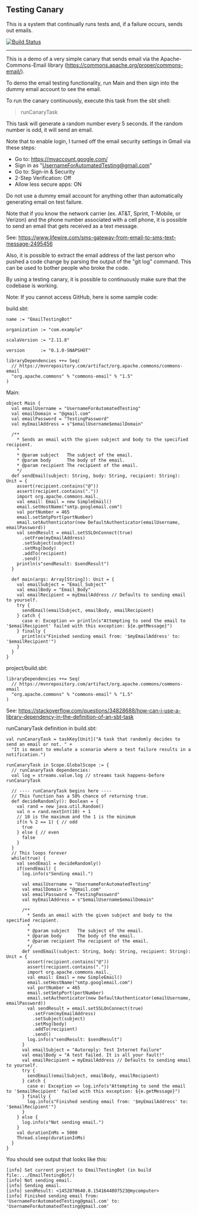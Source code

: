 ## Testing Canary

This is a system that continually runs tests and, if a failure occurs, sends out emails.

[![Build Status](https://travis-ci.com/JohnReedLOL/EmailTestingBot.svg?branch=master)](https://travis-ci.com/JohnReedLOL/EmailTestingBot)

____________________________________________________________________________________________________________________

This is a demo of a very simple canary that sends email via the Apache-Commons-Email library (https://commons.apache.org/proper/commons-email/).

To demo the email testing functionality, run Main and then sign into the dummy email account to see the email.

To run the canary continuously, execute this task from the sbt shell:

> runCanaryTask

This task will generate a random number every 5 seconds. If the random number is odd, it will send an email.

Note that to enable login, I turned off the email security settings in Gmail via these steps:

- Go to: https://myaccount.google.com/
- Sign in as "UsernameForAutomatedTesting@gmail.com"
- Go to: Sign-in & Security
- 2-Step Verification: Off
- Allow less secure apps: ON

Do not use a dummy email account for anything other than automatically generating email on test failure.

Note that if you know the network carrier (ex. AT&T, Sprint, T-Mobile, or Verizon) and the phone number associated with a cell phone, it is possible to send an email that gets received as a text message.

See: https://www.lifewire.com/sms-gateway-from-email-to-sms-text-message-2495456

Also, it is possible to extract the email address of the last person who pushed a code change by parsing the output of the "git log" command.
This can be used to bother people who broke the code.

By using a testing canary, it is possible to continuously make sure that the codebase is working.

Note: If you cannot access GitHub, here is some sample code:

build.sbt:
```
name := "EmailTestingBot"

organization := "com.example"

scalaVersion := "2.11.8"

version      := "0.1.0-SNAPSHOT"

libraryDependencies ++= Seq(
  // https://mvnrepository.com/artifact/org.apache.commons/commons-email
  "org.apache.commons" % "commons-email" % "1.5"
)
```

Main:
```
object Main {
  val emailUsername = "UsernameForAutomatedTesting"
  val emailDomain = "@gmail.com"
  val emailPassword = "TestingPassword"
  val myEmailAddress = s"$emailUsername$emailDomain"

  /**
    * Sends an email with the given subject and body to the specified recipient.
    *
    * @param subject   The subject of the email.
    * @param body      The body of the email.
    * @param recipient The recipient of the email.
    */
  def sendEmail(subject: String, body: String, recipient: String): Unit = {
    assert(recipient.contains("@"))
    assert(recipient.contains("."))
    import org.apache.commons.mail._
    val email: Email = new SimpleEmail()
    email.setHostName("smtp.googlemail.com")
    val portNumber = 465
    email.setSmtpPort(portNumber)
    email.setAuthenticator(new DefaultAuthenticator(emailUsername, emailPassword))
    val sendResult = email.setSSLOnConnect(true)
      .setFrom(myEmailAddress)
      .setSubject(subject)
      .setMsg(body)
      .addTo(recipient)
      .send()
    println(s"sendResult: $sendResult")
  }

  def main(args: Array[String]): Unit = {
    val emailSubject = "Email_Subject"
    val emailBody = "Email_Body"
    val emailRecipient = myEmailAddress // Defaults to sending email to yourself.
    try {
      sendEmail(emailSubject, emailBody, emailRecipient)
    } catch {
      case e: Exception => println(s"Attempting to send the email to '$emailRecipient' failed with this exception: ${e.getMessage}")
    } finally {
      println(s"Finished sending email from: '$myEmailAddress' to: '$emailRecipient'")
    }
  }
}
```

project/build.sbt:
```
libraryDependencies ++= Seq(
  // https://mvnrepository.com/artifact/org.apache.commons/commons-email
  "org.apache.commons" % "commons-email" % "1.5"
)
```

See: https://stackoverflow.com/questions/34828688/how-can-i-use-a-library-dependency-in-the-definition-of-an-sbt-task 

runCanaryTask definition in build.sbt:
```
val runCanaryTask = taskKey[Unit]("A task that randomly decides to send an email or not. " +
  "It is meant to emulate a scenario where a test failure results in a notification.")

runCanaryTask in Scope.GlobalScope := {
  // runCanaryTask dependencies:
  val log = streams.value.log // streams task happens-before runCanaryTask

  // ---- runCanaryTask begins here ----
  // This function has a 50% chance of returning true.
  def decideRandomly(): Boolean = {
    val rand = new java.util.Random()
    val n = rand.nextInt(10) + 1
    // 10 is the maximum and the 1 is the minimum
    if(n % 2 == 1) { // odd
      true
    } else { // even
      false
    }
  }
  // This loops forever
  while(true) {
    val sendEmail = decideRandomly()
    if(sendEmail) {
      log.info(s"Sending email.")

      val emailUsername = "UsernameForAutomatedTesting"
      val emailDomain = "@gmail.com"
      val emailPassword = "TestingPassword"
      val myEmailAddress = s"$emailUsername$emailDomain"

      /**
        * Sends an email with the given subject and body to the specified recipient.
        *
        * @param subject   The subject of the email.
        * @param body      The body of the email.
        * @param recipient The recipient of the email.
        */
      def sendEmail(subject: String, body: String, recipient: String): Unit = {
        assert(recipient.contains("@"))
        assert(recipient.contains("."))
        import org.apache.commons.mail._
        val email: Email = new SimpleEmail()
        email.setHostName("smtp.googlemail.com")
        val portNumber = 465
        email.setSmtpPort(portNumber)
        email.setAuthenticator(new DefaultAuthenticator(emailUsername, emailPassword))
        val sendResult = email.setSSLOnConnect(true)
          .setFrom(myEmailAddress)
          .setSubject(subject)
          .setMsg(body)
          .addTo(recipient)
          .send()
        log.info(s"sendResult: $sendResult")
      }
      val emailSubject = "Autoreply: Test Internet Failure"
      val emailBody = "A test failed. It is all your fault!"
      val emailRecipient = myEmailAddress // Defaults to sending email to yourself.
      try {
        sendEmail(emailSubject, emailBody, emailRecipient)
      } catch {
        case e: Exception => log.info(s"Attempting to send the email to '$emailRecipient' failed with this exception: ${e.getMessage}")
      } finally {
        log.info(s"Finished sending email from: '$myEmailAddress' to: '$emailRecipient'")
      }
    } else {
      log.info(s"Not sending email.")
    }
    val durationInMs = 5000
    Thread.sleep(durationInMs)
  }
}
```

You should see output that looks like this:

```
[info] Set current project to EmailTestingBot (in build file:.../EmailTestingBot/)
[info] Not sending email.
[info] Sending email.
[info] sendResult: <1452870640.0.1541644807523@mycomputer>
[info] Finished sending email from: 'UsernameForAutomatedTesting@gmail.com' to: 'UsernameForAutomatedTesting@gmail.com'
```

